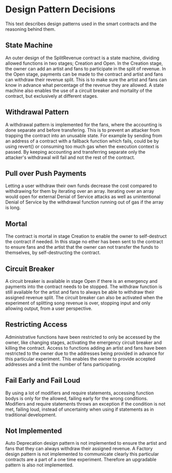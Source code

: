 # Design Pattern Decisions 
This text describes design patterns used in the smart contracts and the reasoning behind them.  

## State Machine 
An outer design of the SplitRevenue contract is a state machine, dividing allowed functions in two stages; Creation and Open. In the Creation stage, the owner can add an artist and fans to participate in the split of revenue. In the Open stage, payments can be made to the contract and artist and fans can withdraw their revenue split. This is to make sure the artist and fans can know in advance what percentage of the revenue they are allowed. A state machine also enables the use of a circuit breaker and mortality of the contract, but exclusively at different stages. 

## Withdrawal Pattern 
A withdrawal pattern is implemented for the fans, where the accounting is done separate and before transfering. This is to prevent an attacker from trapping the contract into an unusable state. For example by sending from an address of a contract with a fallback function which fails, could be by using revert() or consuming too much gas when the execution context is passed. By keeping accounting and transferring separate only the attacker's withdrawal will fail and not the rest of the contract.

## Pull over Push Payments
Letting a user withdraw their own funds decrease the cost compared to withdrawing for them by iterating over an array. Iterating over an array would open for external Denial of Service attacks as well as unintentional Denial of Service by the withdrawal function running out of gas if the array is long.

## Mortal
The contract is mortal in stage Creation to enable the owner to self-destruct the contract if needed. In this stage no ether has been sent to the contract to ensure fans and the artist that the owner can not transfer the funds to themselves, by self-destructing the contract.     

## Circuit Breaker  
A circuit breaker is available in stage Open if there is an emergency and payments into the contract needs to be stopped. The withdraw function is still available for the artist and fans to always be able to withdraw their assigned revenue split. The circuit breaker can also be activated when the experiment of splitting song revenue is over, stopping input and only allowing output, from a user perspective.    
 
## Restricting Access 
Administrative functions have been restricted to only be accessed by the owner, like changing stages, activating the emergency circuit breaker and killing the contract. Access to functions adding an artist and fans have been restricted to the owner due to the addresses being provided in advance for this particular experiment. This enables the owner to provide accepted addresses and a limit the number of fans participating. 

## Fail Early and Fail Loud
By using a lot of modifiers and require statements, accessing function bodys is only for the allowed, failing early for the wrong conditions. Modifiers and require statements throws an exception if the condition is not met, failing loud, instead of uncertainty when using if statements as in traditional development. 

## Not Implemented
Auto Deprecation design pattern is not implemented to ensure the artist and fans that they can always withdraw their assigned revenue. A Factory design pattern is not implemented to communicate clearly this particular contracts are a part of a one time experiment. Therefore an upgradable pattern is also not implemented. 





  


